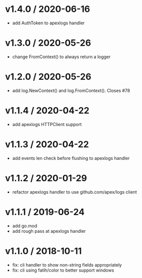 
v1.4.0 / 2020-06-16
===================

  * add AuthToken to apexlogs handler

v1.3.0 / 2020-05-26
===================

  * change FromContext() to always return a logger

v1.2.0 / 2020-05-26
===================

  * add log.NewContext() and log.FromContext(). Closes #78

v1.1.4 / 2020-04-22
===================

  * add apexlogs HTTPClient support

v1.1.3 / 2020-04-22
===================

  * add events len check before flushing to apexlogs handler

v1.1.2 / 2020-01-29
===================

  * refactor apexlogs handler to use github.com/apex/logs client

v1.1.1 / 2019-06-24
===================

  * add go.mod
  * add rough pass at apexlogs handler

v1.1.0 / 2018-10-11
===================

  * fix: cli handler to show non-string fields appropriately
  * fix: cli using fatih/color to better support windows
